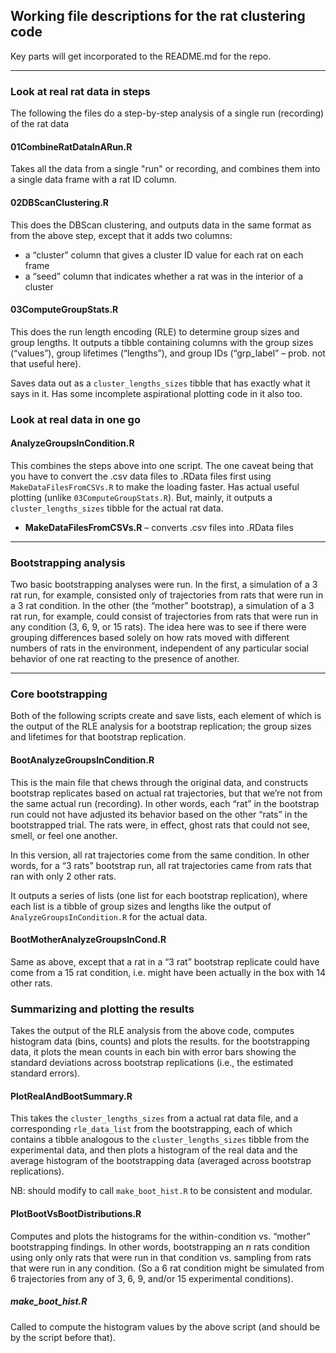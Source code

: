 ## Working file descriptions for the rat clustering code

Key parts will get incorporated to the README.md for the repo.

---

### Look at real rat data in steps

The following the files do a step-by-step analysis of a single run (recording) of the rat data

####  01CombineRatDataInARun.R

Takes all the data from a single "run" or recording, and combines them into a single data frame with a rat ID column.

#### 02DBScanClustering.R

This does the DBScan clustering, and outputs data in the same format as from the above step, except that it adds two columns:

* a “cluster” column that gives a cluster ID value for each rat on each frame
* a “seed” column that indicates whether a rat was in the interior of a cluster

#### 03ComputeGroupStats.R

This does the run length encoding (RLE) to determine group sizes and group lengths. It outputs a tibble containing columns with the group sizes (“values”), group lifetimes (“lengths”), and group IDs (“grp_label” – prob. not that useful here).

Saves data out as a `cluster_lengths_sizes` tibble that has exactly what it says in it. Has some incomplete aspirational plotting code in it also too.

### Look at real data in one go

#### AnalyzeGroupsInCondition.R

This combines the steps above into one script. The one caveat being that you have to convert the .csv data files to .RData files first using `MakeDataFilesFromCSVs.R` to make the loading faster. Has actual useful plotting (unlike `03ComputeGroupStats.R`). But, mainly, it outputs a `cluster_lengths_sizes` tibble for the actual rat data.

* **MakeDataFilesFromCSVs.R** – converts .csv files into .RData files

---

### Bootstrapping analysis

Two basic bootstrapping analyses were run. In the first, a simulation of a 3 rat run, for example, consisted only of trajectories from rats that were run in a 3 rat condition. In the other (the “mother” bootstrap), a simulation of a 3 rat run, for example, could consist of trajectories from rats that were run in any condition (3, 6, 9, or 15 rats). The idea here was to see if there were grouping differences based solely on how rats moved with different numbers of rats in the environment, independent of any particular social behavior of one rat reacting to the presence of another.

---

### Core bootstrapping

Both of the following scripts create and save lists, each element of which is the output of the RLE analysis for a bootstrap replication; the group sizes and lifetimes for that bootstrap replication.

#### BootAnalyzeGroupsInCondition.R

This is the main file that chews through the original data, and constructs bootstrap replicates based on actual rat trajectories, but that we’re not from the same actual run (recording). In other words, each “rat” in the bootstrap run could not have adjusted its behavior based on the other “rats” in the bootstrapped trial. The rats were, in effect, ghost rats that could not see, smell, or feel one another.

In this version, all rat trajectories come from the same condition. In other words, for a “3 rats” bootstrap run, all rat trajectories came from rats that ran with only 2 other rats.

It outputs a series of lists (one list for each bootstrap replication), where each list is a tibble of group sizes and lengths like the output of `AnalyzeGroupsInCondition.R` for the actual data.

#### BootMotherAnalyzeGroupsInCond.R

Same as above, except that a rat in a “3 rat” bootstrap replicate could have come from a 15 rat condition, i.e. might have been actually in the box with 14 other rats.

### Summarizing and plotting the results

Takes the output of the RLE analysis from the above code, computes histogram data (bins, counts) and plots the results. for the bootstrapping data, it plots the mean counts in each bin with error bars showing the standard deviations across bootstrap replications (i.e., the estimated standard errors).

#### PlotRealAndBootSummary.R

This takes the `cluster_lengths_sizes` from a actual rat data file, and a corresponding `rle_data_list` from the bootstrapping, each of which contains a tibble analogous to the `cluster_lengths_sizes` tibble from the experimental data, and then plots a histogram of the real data and the average histogram of the bootstrapping data (averaged across bootstrap replications). 

NB: should modify to call `make_boot_hist.R` to be consistent and modular.

#### PlotBootVsBootDistributions.R

Computes and plots the histograms for the within-condition vs. “mother” bootstrapping findings. In other words, bootstrapping an *n* rats condition using only only rats that were run in that condition vs. sampling from rats that were run in any condition. (So a 6 rat condition might be simulated from 6 trajectories from any of 3, 6, 9, and/or 15 experimental conditions).

##### make_boot_hist.R

Called to compute the histogram values by the above script (and should be by the script before that).

